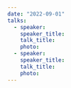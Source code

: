```yaml
---
date: "2022-09-01"
talks:
  - speaker: 
    speaker_title: 
    talk_title: 
    photo: 
  - speaker: 
    speaker_title: 
    talk_title: 
    photo: 
---
```


